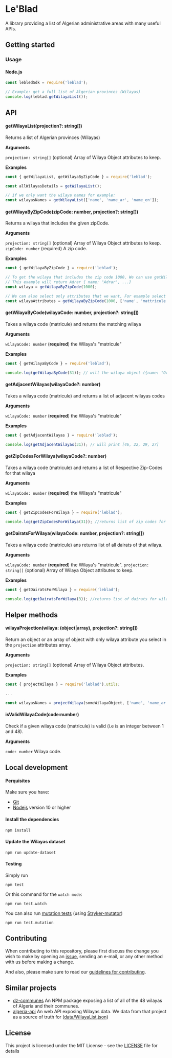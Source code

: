 # Le'Blad

A library providing a list of Algerian administrative areas with many useful APIs.

## Getting started

### Usage

#### Node.js

```javascript
const lebledSdk = require('leblad');

// Example: get a full list of Algerian provinces (Wilayas)
console.log(leblad.getWilayaList());
```

## API

 #### getWilayaList(projection?: string[])

Returns a list of Algerian provinces (Wilayas)

**Arguments**

`projection: string[]` (optional) Array of Wilaya Object attributes to keep.

**Examples**

```javascript
const { getWilayaList, getWilayaByZipCode } = require('leblad');

const allWilayasDetails = getWilayaList();

// if we only want the wilaya names for example:
const wilayasNames = getWilayaList(['name', 'name_ar', 'name_en']);
```

#### getWilayaByZipCode(zipCode: number, projection?: string[])

Returns a wilaya that includes the given zipCode.

**Arguments**

`projection: string[]` (optional) Array of Wilaya Object attributes to keep.
`zipCode: number` (required) A zip code.

**Examples**

```javascript
const { getWilayaByZipCode } = require('leblad');

// To get the wilaya that includes the zip code 1000, We can use getWilayaByZipCode
// This example will return Adrar { name: "Adrar", ...}
const wilaya = getWilayaByZipCode(1000);

// We can also select only attributes that we want, For example select name and mattricule:
const wilayaAttributes = getWilayaByZipCode(1000, ['name', 'mattricule']);
```

#### getWilayaByCode(wilayaCode: number, projection?: string[])

Takes a wilaya code (matricule) and returns the matching wilaya

**Arguments**

`wilayaCode: number` (**required**) the Wilaya's "matricule"

**Examples**

```javascript
const { getWilayaByCode } = require('leblad');

console.log(getWilayaByCode(31)); // will the wilaya object ({name: "Oran"...})
```

#### getAdjacentWilayas(wilayaCode?: number)

Takes a wilaya code (matricule) and returns a list of adjacent wilayas codes

**Arguments**

`wilayaCode: number` (**required**) the Wilaya's "matricule"

**Examples**

```javascript
const { getAdjacentWilayas } = require('leblad');

console.log(getAdjacentWilayas(31)); // will print [46, 22, 29, 27]
```

#### getZipCodesForWilaya(wilayaCode?: number)

Takes a wilaya code (matricule) and returns a list of Respective Zip-Codes for that wilaya

**Arguments**

`wilayaCode: number` (**required**) the Wilaya's "matricule"

**Examples**

```javascript
const { getZipCodesForWilaya } = require('leblad');

console.log(getZipCodesForWilaya(31)); //returns list of zip codes for wilaya 31
```

#### getDairatsForWilaya(wilayaCode: number, projection?: string[])

Takes a wilaya code (matricule) ans returns list of all dairats of that wilaya.


**Arguments**

`wilayaCode: number` (**required**) the Wilaya's "matricule".
`projection: string[]` (optional) Array of Wilaya Object attributes to keep.

**Examples**
```javascript
const { getDairatsForWilaya } = require('leblad');

console.log(getDairatsForWilaya(3)); //returns list of dairats for wilaya 3
```

## Helper methods


#### wilayaProjection(wilaya: (object|array), projection?: string[])

Return an object or an array of object with only wilaya attribute you select in the `projection` attributes array.

**Arguments**

`projection: string[]` (optional) Array of Wilaya Object attributes.

**Examples**

```javascript
const { projectWilaya } = require('leblad').utils;

...

const wilayasNames = projectWilaya(someWilayaObject, ['name', 'name_ar', 'name_en']);
```

#### isValidWilayaCode(code:number)

Check if a given wilaya code (matricule) is valid (i.e is an integer between 1 and 48).

**Arguments**

`code: number` Wilaya code.


## Local development

#### Perquisites

Make sure you have:

- [Git](https://git-scm.com/)
- [Nodejs](https://nodejs.org/) version 10 or higher

#### Install the dependencies

```
npm install
```

#### Update the Wilayas dataset

```
npm run update-dataset
```

#### Testing

Simply run

```
npm test
```

Or this command for the `watch mode`:

```
npm run test.watch
```

You can also run [mutation tests](https://en.wikipedia.org/wiki/Mutation_testing) (using [Stryker-mutator](https://stryker-mutator.io/))

```
npm run test.mutation
```

## Contributing

When contributing to this repository, please first discuss the change you wish to make by opening an [issue](https://github.com/dzcode-io/leblad/issues/new/choose), sending an e-mail, or any other method with us before making a change.

And also, please make sure to read our [guidelines for contributing](./.github/CONTRIBUTING.md).

## Similar projects

- [dz-communes](https://github.com/AM-77/dz-communes) An NPM package exposing a list of all of the 48 wilayas of Algeria and their communes.
- [algeria-api](https://github.com/fcmam5/algeria-api) An web API exposing Wilayas data. We data from that project as a source of truth for ([data/WilayaList.json](./data/WilayaList.json))

## License

This project is licensed under the MIT License - see the [LICENSE](./LICENSE) file for details
